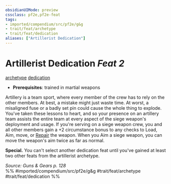```yaml
---
obsidianUIMode: preview
cssclass: pf2e,pf2e-feat
tags:
- imported/compendium/src/pf2e/g&g
- trait/feat/archetype
- trait/feat/dedication
aliases: ["Artillerist Dedication"]
---
```

# Artillerist Dedication  *Feat 2*  
[archetype](archetype.md)  [dedication](dedication.md)  

- **Prerequisites**: trained in martial weapons

Artillery is a team sport, where every member of the crew has to rely on the other members. At best, a mistake might just waste time. At worst, a misaligned fuse or a badly set pin could cause the whole thing to explode. You've taken these lessons to heart, and so your presence on an artillery team assists the entire team at every aspect of the siege weapon's deployment and usage. If you're serving on a siege weapon crew, you and all other members gain a +2 circumstance bonus to any checks to Load, Aim, move, or [Repair](repair.md) the weapon. When you Aim a siege weapon, you can move the weapon's aim twice as far as normal.

**Special.** You can't select another dedication feat until you've gained at least two other feats from the artillerist archetype.

*Source: Guns & Gears p. 128*  
%% #imported/compendium/src/pf2e/g&g #trait/feat/archetype #trait/feat/dedication %%